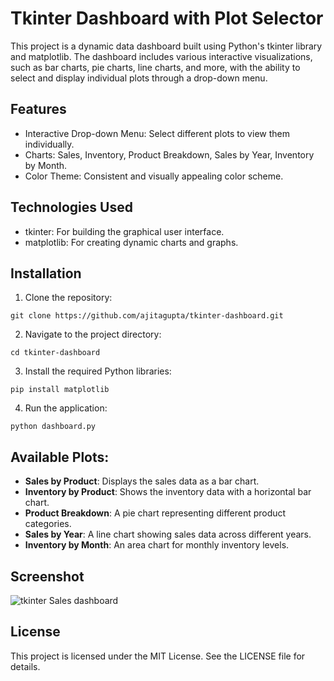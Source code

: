 # Tkinter Dashboard with Plot Selector
This project is a dynamic data dashboard built using Python's tkinter library and matplotlib. The dashboard includes various interactive visualizations, such as bar charts, pie charts, line charts, and more, with the ability to select and display individual plots through a drop-down menu.

## Features
- Interactive Drop-down Menu: Select different plots to view them individually.
- Charts: Sales, Inventory, Product Breakdown, Sales by Year, Inventory by Month.
- Color Theme: Consistent and visually appealing color scheme.

## Technologies Used
- tkinter: For building the graphical user interface.
- matplotlib: For creating dynamic charts and graphs.

## Installation
1. Clone the repository:

``git clone https://github.com/ajitagupta/tkinter-dashboard.git``

2. Navigate to the project directory:

``cd tkinter-dashboard``

3. Install the required Python libraries:

``pip install matplotlib``

4. Run the application:

``python dashboard.py``

## Available Plots:
- **Sales by Product**: Displays the sales data as a bar chart.
- **Inventory by Product**: Shows the inventory data with a horizontal bar chart.
- **Product Breakdown**: A pie chart representing different product categories.
- **Sales by Year**: A line chart showing sales data across different years.
- **Inventory by Month**: An area chart for monthly inventory levels.

## Screenshot

![tkinter Sales dashboard](https://i.ibb.co/SDjXKRh/tkinter-dashboard.png "Sales Dashboard in tkinter")


## License
This project is licensed under the MIT License. See the LICENSE file for details.